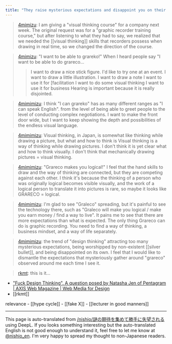 ```yaml
---
title: "They raise mysterious expectations and disappoint you on their own."
---
```



> [4mimizu](https://twitter.com/4mimimizu/status/1406863710275006466): I am giving a "visual thinking course" for a company next week.
> The original request was for a "graphic recorder training course," but after listening to what they had to say, we realized that we needed the [[visual thinking]] skills that recorders possess when drawing in real time, so we changed the direction of the course.

> [4mimizu](https://twitter.com/4mimimizu/status/1406864627032477698): "I want to be able to grareko!" When I heard people say "I want to be able to do grareco...
> > I want to draw a nice stick figure.
> > I'd like to try one at an event.
>  >I want to draw a little illustration.
> > I want to draw a note
>  > I want to use it for [facilitation
> > I want to do some visual thinking
> > I want to use it for business
>  Hearing is important because it is really disjointed.

> [4mimimizu](https://twitter.com/4mimimizu/status/1406865742457229317): I think "I can grareko" has as many different ranges as "I can speak English".
> from the level of being able to greet people to the level of conducting complex negotiations.
> I want to make the front door wide, but I want to keep showing the depth and possibilities of the endless visual language.

> [4mimimizu](https://twitter.com/4mimimizu/status/1406866609709322241): Visual thinking, in Japan, is somewhat like thinking while drawing a picture, but what and how to think is Visual thinking is a way of thinking while drawing pictures. I don't think it is yet clear what and how to think visually. I don't think that mechanically drawing pictures = visual thinking.

> [4mimimizu](https://twitter.com/4mimimizu/status/1406867376268726273): "Grareco makes you logical!" I feel that the hand skills to draw and the way of thinking are connected, but they are competing against each other. I think it's because the thinking of a person who was originally logical becomes visible visually, and the work of a logical person to translate it into pictures is rare, so maybe it looks like GRARECO = logical.

> [4mimimizu](https://twitter.com/4mimimizu/status/1406868356603408386): I'm glad to see "Graleco" spreading, but it's painful to see the technology there, such as "Graleco will make you logical / make you earn money / find a way to live". It pains me to see that there are more expectations than what is expected. The only thing Grareco can do is graphic recording. You need to find a way of thinking, a business mindset, and a way of life separately.

> [4mimimizu](https://twitter.com/4mimimizu/status/1406869362649141250): the trend of "design thinking" attracting too many mysterious expectations, being worshipped by non-existent [[silver bullet]], and being disappointed on its own. I feel that I would like to dismantle the expectations that mysteriously gather around "grareco" observed around me each time I see it.

> [rkmt](https://twitter.com/rkmt/status/1408974586620702721): this is it...
- ["Fuck Design Thinking". A question posed by Natasha Jen of Pentagram | AXIS Web Magazine | Web Media for Design](https://www.axismag.jp/posts/2018/10/99156.html)
- [[rkmt]]

relevance
    - [[hype cycle]]
    - [[fake X]]
    - [[lecturer in good manners]]

---
This page is auto-translated from [/nishio/謎の期待を集めて勝手に失望される](https://scrapbox.io/nishio/謎の期待を集めて勝手に失望される) using DeepL. If you looks something interesting but the auto-translated English is not good enough to understand it, feel free to let me know at [@nishio_en](https://twitter.com/nishio_en). I'm very happy to spread my thought to non-Japanese readers.